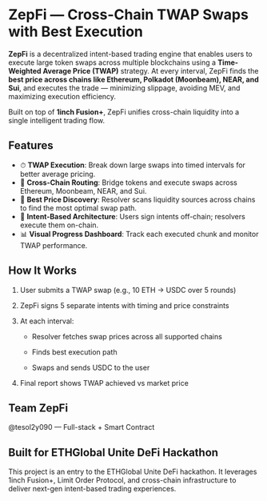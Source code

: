 # ZepFi — Cross-Chain TWAP Swaps with Best Execution

**ZepFi** is a decentralized intent-based trading engine that enables users to execute large token swaps across multiple blockchains using a **Time-Weighted Average Price (TWAP)** strategy. At every interval, ZepFi finds the **best price across chains like Ethereum, Polkadot (Moonbeam), NEAR, and Sui**, and executes the trade — minimizing slippage, avoiding MEV, and maximizing execution efficiency.

Built on top of **1inch Fusion+**, ZepFi unifies cross-chain liquidity into a single intelligent trading flow.

## Features

- ⏱ **TWAP Execution**: Break down large swaps into timed intervals for better average pricing.
- 🌉 **Cross-Chain Routing**: Bridge tokens and execute swaps across Ethereum, Moonbeam, NEAR, and Sui.
- 💸 **Best Price Discovery**: Resolver scans liquidity sources across chains to find the most optimal swap path.
- 🧠 **Intent-Based Architecture**: Users sign intents off-chain; resolvers execute them on-chain.
- 📊 **Visual Progress Dashboard**: Track each executed chunk and monitor TWAP performance.

## How It Works

1. User submits a TWAP swap (e.g., 10 ETH → USDC over 5 rounds)

2. ZepFi signs 5 separate intents with timing and price constraints

3. At each interval:

   - Resolver fetches swap prices across all supported chains

   - Finds best execution path

   - Swaps and sends USDC to the user

4. Final report shows TWAP achieved vs market price

## Team ZepFi

@tesol2y090 — Full-stack + Smart Contract

## Built for ETHGlobal Unite DeFi Hackathon

This project is an entry to the ETHGlobal Unite DeFi hackathon.
It leverages 1inch Fusion+, Limit Order Protocol, and cross-chain infrastructure to deliver next-gen intent-based trading experiences.
